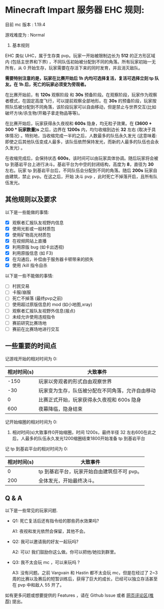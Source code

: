 # Minecraft Impart 服务器 EHC 规则:

目前 mc 版本 : 1.19.4

游戏难度为   : Normal

1. 基本规则

EHC 类似 UHC，属于生存类 pvp。玩家一开始被限制边长为 **512** 的正方形区域内 (包括主世界和下界) ，不同队伍初始被分配到不同的角落。所有玩家初始一无所有，从 0 开始生存，玩家需要在存活下来的同时发育，并且消灭敌队。

**需要特别注意的是，玩家在比赛开始后 1h 内均可选择复活，复活可选择立刻 tp 队友。在 1h 后，死亡的玩家必须变为旁观者。**

在比赛开始前，有 **120s** 观察阶段 和 **30s** 预备阶段。在观察阶段，玩家作为观察者模式，在固定高度飞行，可以提前观察全部地形。在 **30s** 的预备阶段，玩家按照队伍被分配到不同角落，该阶段玩家可以自由移动，但是禁止与世界交互(比如破坏方块/杀生物/开箱子拿走物品等等)。

在比赛开始后，玩家获得永久夜视和 **600s** 隐身，均无粒子效果。在 **(3600 + 300 * 玩家数量)s** 之后，边界在 **1200s** 内，均匀收缩到边长 **32** 左右 (取决于具体情况) 。特别地，当收缩完成一半的之后，人数最多的队伍永久发光 (这意味着: 即使之后其他队伍变成人最多，该队伍依然保持发光，而新的人最多的队伍也会永久发光) 。

在收缩完成后，会保持状态 **600s**，该时间可以由玩家具体协调。随后玩家将会被 tp 到基岩平台上进行决斗。基岩平台为中空的封闭结构，高度为 **8**，直径为 **30** 左右。玩家 tp 到基岩平台后，不同队伍会分配到不同的角落。随后 **200s** 玩家自由建筑，禁止 pvp。在这之后，开始 决斗 pvp ，此时死亡不掉落开启，且所有队伍发光。

## 其他规则以及要求

以下是一些能做的事情:

* [X] 观察者汇报队友视野内信息
* [X] 使用光影或一般材质包
* [X] 使用矿物高光材质包
* [X] 在视频网站上直播
* [X] 利用原版 bug (如卡出透视)
* [X] 利用原版信息 (如 F3)
* [X] 在沟通后，补偿由于服务器卡顿带来的损失
* [X] 使用 /kill 指令自杀

以下是一些不能做的事情:

* [ ] 村民交易
* [ ] 卡服/崩服
* [ ] 死亡不掉落 (最终pvp之前)
* [ ] 使用超过原版信息的 mod (如小地图,xray)
* [ ] 观察者汇报队友视野外信息(报点)
* [ ] 未经允许使用违规指令
* [ ] 赛前研究比赛场地
* [ ] 赛前在比赛场地进行交互

## 一些重要的时间点

记游戏开始的相对时间为 0:

| 相对时间(s) | 大致事件                                         |
| ----------- | ------------------------------------------------ |
| -150        | 玩家以旁观者的形式自由观察世界                   |
| -30         | 玩家变为生存，队伍被分配在不同角落，允许自由移动 |
| 0           | 比赛正式开始，玩家获得永久夜视和 600s 隐身       |
| 600         | 夜幕降临，隐身结束                               |

记开始缩圈的相对时间为 0:

1. 相对时间(s)大致事件0开始缩圈，时间 1200s，最终半径 32 左右600在此之后，人最多的队伍永久发光1200缩圈结束1800开始准备 tp 到基岩平台

记 tp 到基岩平台的相对时间为 0:

| 相对时间(s) | 大致事件                                    |
| ----------- | ------------------------------------------- |
| 0           | tp 到基岩平台，玩家开始自由建筑但不可 pvp。 |
| 200         | 全体发光，开始最终决斗。                    |

## Q & A

以下是一些常见的玩家问题.

- Q1: 死亡复活后还有指令给的那些药水效果吗?

  A1: 夜视和发光依然会保留，其他不会。
- Q2: 我可以邀请我的好友一起玩吗?

  A2: 可以! 我们鼓励你这么做。你可以把他/她拉到群里。
- Q3: 我不太会玩 mc ，可以来玩吗 ?

  A3: 没有问题。之前 Vargvain 和 Hastin 都不太会玩 mc，但是在经过了 2~3 周的比赛以及赛后的短暂训练后，获得了巨大的成长，已经可以独立存活甚至在 pvp 中和敌人 55 开了。

如有更多问题或想要提供的 Features ，请在 Github Issue 或者 [网页评论区(推荐)](https://darksharpness.github.io/mcImpart) 提出。
